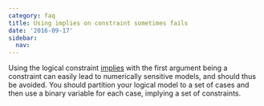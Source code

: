 ```yaml
---
category: faq
title: Using implies on constraint sometimes fails
date: '2016-09-17'
sidebar:
  nav:
---
```


Using the logical constraint [implies](/command/implies) with the first argument being a constraint can easily lead to numerically sensitive models, and should thus be avoided. You should partition your logical model to a set of cases and then use a binary variable for each case, implying a set of constraints.
